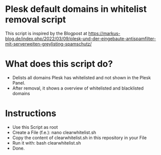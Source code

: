 # Plesk default domains in whitelist removal script
This script is inspired by the Blogpost at https://markus-blog.de/index.php/2022/03/09/plesk-und-der-eingebaute-antispamfilter-mit-serverweiten-greylisting-spamschutz/

# What does this script do?
- Delists all domains Plesk has whitelisted and not shown in the Plesk Panel.
- After removal, it shows a overview of whitelisted and blacklisted domains

# Instructions
- Use this Script as root
- Create a File (f.e.): nano clearwhitelist.sh
- Copy the content of clearwhitelist.sh in this repository in your File
- Run it with: bash clearwhitelist.sh
- Done.
